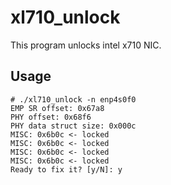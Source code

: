 # xl710_unlock

This program unlocks intel x710 NIC.

## Usage

```shell
# ./xl710_unlock -n enp4s0f0
EMP SR offset: 0x67a8
PHY offset: 0x68f6
PHY data struct size: 0x000c
MISC: 0x6b0c <- locked
MISC: 0x6b0c <- locked
MISC: 0x6b0c <- locked
MISC: 0x6b0c <- locked
Ready to fix it? [y/N]: y
```

